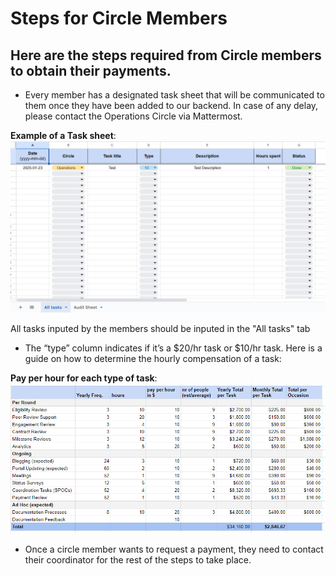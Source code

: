 # __Steps for Circle Members__

## __Here are the steps required from Circle members to obtain their payments.__

- Every member has a designated task sheet that will be communicated to them once they have been added to our backend. In case of any delay, please contact the Operations Circle via Mattermost.

__Example of a Task sheet__:
![Example of a Task sheet](circle_members1.jpeg)

All tasks inputed by the members should be inputed in the "All tasks" tab

- The “type” column indicates if it’s a $20/hr task or $10/hr task. Here is a guide on how to determine the hourly compensation of a task:

__Pay per hour for each type of task__:
![Pay per hour for each type of task](circle_members2.png)

- Once a circle member wants to request a payment, they need to contact their coordinator for the rest of the steps to take place.
